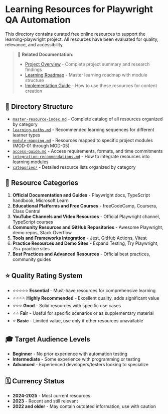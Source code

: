 # Learning Resources for Playwright QA Automation

This directory contains curated free online resources to support the learning-playwright project. All resources have been evaluated for quality, relevance, and accessibility.

> 📖 **Related Documentation**:
> - [Project Overview](../project-overview.md) - Complete project summary and research findings
> - [Learning Roadmap](../learning-roadmap.md) - Master learning roadmap with module structure
> - [Implementation Guide](../implementation-guide.md) - How to use these resources for content creation

## 📁 Directory Structure

- [`master-resource-index.md`](./master-resource-index.md) - Complete catalog of all resources organized by category
- [`learning-paths.md`](./learning-paths.md) - Recommended learning sequences for different learner types
- [`module-mapping.md`](./module-mapping.md) - Resources mapped to specific project modules (MOD-01 through MOD-05)
- [`access-guide.md`](./access-guide.md) - Access requirements, formats, and time commitments
- [`integration-recommendations.md`](./integration-recommendations.md) - How to integrate resources into learning modules
- [`categories/`](./categories/) - Detailed resource lists organized by category

## 🎯 Resource Categories

1. **Official Documentation and Guides** - Playwright docs, TypeScript handbook, Microsoft Learn
2. **Educational Platforms and Free Courses** - freeCodeCamp, Coursera, Class Central
3. **YouTube Channels and Video Resources** - Official Playwright channel, TypeScript courses
4. **Community Resources and GitHub Repositories** - Awesome Playwright, demo repos, Stack Overflow
5. **Tools and Frameworks Integration** - Jest, GitHub Actions, Vitest
6. **Practice Resources and Demo Sites** - Expand Testing, Try Playwright, 75+ practice sites
7. **Best Practices and Advanced Resources** - Official best practices, community guides

## ⭐ Quality Rating System

- ⭐⭐⭐⭐⭐ **Essential** - Must-have resources for comprehensive learning
- ⭐⭐⭐⭐ **Highly Recommended** - Excellent quality, adds significant value
- ⭐⭐⭐ **Good** - Solid resources with specific use cases
- ⭐⭐ **Fair** - Useful for specific scenarios or as supplementary material
- ⭐ **Basic** - Limited value, use only if other resources unavailable

## 🎓 Target Audience Levels

- **Beginner** - No prior experience with automation testing
- **Intermediate** - Some experience with programming or testing
- **Advanced** - Experienced developers/testers looking to specialize

## 🗓️ Currency Status

- **2024-2025** - Most current resources
- **2023** - Recent and still relevant
- **2022 and older** - May contain outdated information, use with caution